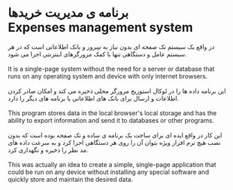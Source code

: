 <h1>
برنامه ی مدیریت خریدها
<br>
Expenses management system
</h1>
در واقع یک سیستم تک صفحه ای بدون نیاز به سِرور و بانک اطلاعاتی است که در هر سیستم عامل و دستگاهی تنها با کمک مرورگرهای اینترنتی اجرا می شود.
<br><br>
It is a single-page system without the need for a server or database that runs on any operating system and device with only internet browsers.
<br><br>
این برنامه داده ها را در لوکال استوریج مرورگر محلی ذخیره می کند و امکان صادر کردن اطلاعات و ارسال برای بانک های اطلاعاتی یا برنامه های دیگر را دارد.
<br><br>
This program stores data in the local browser's local storage and has the ability to export information and send it to databases or other programs.
<br><br>
این کار در واقع ایده ای برای ساخت یک برنامه ی ساده و تک صفحه بوده است که بدون نصب هیچ نرم افزار ویژه بتوان آن را روی هر دستگاهی اجرا کرد و به سرعت داده های مد نظر را ذخیره و نگهداری کرد. 
<br><br>
This was actually an idea to create a simple, single-page application that could be run on any device without installing any special software and quickly store and maintain the desired data.
